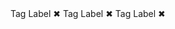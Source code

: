 <span class="tag">
    Tag Label
    <span class="tag__close">
        &#10006
    </span>
</span>
<span class="tag">
    Tag Label
    <span class="tag__close">
        &#10006
    </span>
</span>
<span class="tag">
    Tag Label
    <span class="tag__close">
        &#10006
    </span>
</span>